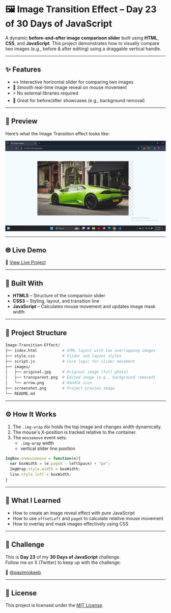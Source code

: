 
# 🖼️ Image Transition Effect – Day 23 of 30 Days of JavaScript

A dynamic **before-and-after image comparison slider** built using **HTML**, **CSS**, and **JavaScript**. This project demonstrates how to visually compare two images (e.g., before & after editing) using a draggable vertical handle.

---

## ✨ Features

- ↔️ Interactive horizontal slider for comparing two images
- 📸 Smooth real-time image reveal on mouse movement
- ⚡ No external libraries required
- 🔧 Great for before/after showcases (e.g., background removal)

---

## 📸 Preview

Here’s what the Image Transition effect looks like:

![App Preview](https://raw.githubusercontent.com/Qasim-Rokeeb/Image-Transition/main/screenshot.png)

---

## 🌐 Live Demo

🔗 [View Live Project](https://qasim-rokeeb.github.io/Image-Transition)

---

## 🧱 Built With

- **HTML5** – Structure of the comparison slider
- **CSS3** – Styling, layout, and transition line
- **JavaScript** – Calculates mouse movement and updates image mask width

---

## 📁 Project Structure

```bash
Image-Transition-Effect/
├── index.html           # HTML layout with two overlapping images
├── style.css            # Slider and layout styles
├── script.js            # Core logic for slider movement
├── images/
│   ├── original.jpg     # Original image (full photo)
│   ├── transparent.png  # Edited image (e.g., background removed)
│   └── arrow.png        # Handle icon
├── screenshot.png       # Project preview image
└── README.md
```

---

## ⚙️ How It Works

1. The `.img-wrap` div holds the top image and changes width dynamically.
2. The mouse's X-position is tracked relative to the container.
3. The `mousemove` event sets:
   - `.img-wrap` width
   - vertical slider line position

```js
ImgBox.onmousemove = function(e){
  var boxWidth = (e.pageX - leftSpace) + "px";
  ImgWrap.style.width = boxWidth;
  line.style.left = boxWidth;
}
```

---

## 🧠 What I Learned

- How to create an image reveal effect with pure JavaScript
- How to use `offsetLeft` and `pageX` to calculate relative mouse movement
- How to overlay and mask images effectively using CSS

---

## 📅 Challenge

This is **Day 23** of my **30 Days of JavaScript** challenge.  
Follow me on X (Twitter) to keep up with the challenge:

📲 [@qasimrokeeb](https://x.com/qasimrokeeb)

---

## 📜 License

This project is licensed under the [MIT License](LICENSE).
````

